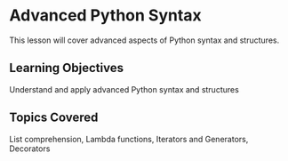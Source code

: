 # Advanced Python Syntax

This lesson will cover advanced aspects of Python syntax and structures.

## Learning Objectives
Understand and apply advanced Python syntax and structures

## Topics Covered
List comprehension, Lambda functions, Iterators and Generators, Decorators
